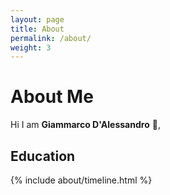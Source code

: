 ```yaml
---
layout: page
title: About
permalink: /about/
weight: 3
---
```


# **About Me**

Hi I am **Giammarco D'Alessandro** :wave:,<br>

<!--<div class="row">
Lorem ipsum dolor sit amet, consectetur adipiscing elit, sed do eiusmod tempor incididunt ut labore et dolore magna aliqua. Ut enim ad minim veniam, quis nostrud exercitation ullamco laboris nisi ut aliquip ex ea commodo consequat.
{% include about/skills.html title="Programming Skills" source=site.data.programming-skills %}
{% include about/skills.html title="Other Skills" source=site.data.other-skills %}
</div>-->

## Education
<div class="row">
{% include about/timeline.html %}
</div>

<div class="row p-4"></div>

<!--
## Contacts
Lorem ipsum dolor sit amet, consectetur adipiscing elit, sed do eiusmod tempor incididunt ut labore et dolore magna aliqua.
-->